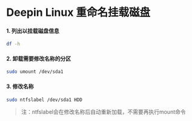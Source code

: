 # Deepin Linux 重命名挂载磁盘

#### 1. 列出以挂载磁盘信息

```bash
df -h
```

#### 2. 卸载需要修改名称的分区

```bash
sudo umount /dev/sda1
```

#### 3. 修改名称

```bash
sudo ntfslabel /dev/sda1 HDD
```

> 注：ntfslabel会在修改名称后自动重新加载，不需要再执行mount命令

